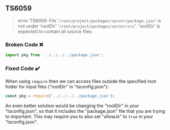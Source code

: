 ## TS6059

> error TS6059: File '`/root/project/packages/server/package.json`' is not under 'rootDir' '`/root/project/packages/server/src`'. 'rootDir' is expected to contain all source files.

### Broken Code ❌

```ts
import pkg from '../../../../package.json';
```

### Fixed Code ✔️

When using `require` then we can access files outside the specified root folder for input files ("rootDir" in "tsconfig.json"):

```ts
const pkg = require('../../../../package.json');
```

An even better solution would be changing the "rootDir" in your "tsconfig.json", so that it includes the "package.json" file that you are trying to important. This may require you to also set "allowJs" to `true` in your "tsconfig.json".
